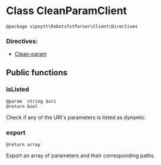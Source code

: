 # Class CleanParamClient
```
@package vipnytt\RobotsTxtParser\Client\Directives
```
### Directives:
- [Clean-param](../directives.md#clean-param)

## Public functions

### isListed
```
@param  string $uri
@return bool
```
Check if any of the URI's parameters is listed as dynamic.

### export
```
@return array
```
Export an array of parameters and their corresponding paths.
